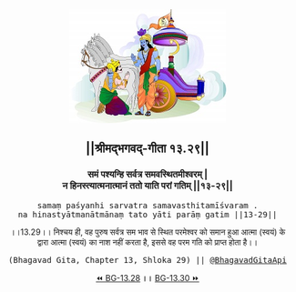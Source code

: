 <center><img src="../../asset/BG.png" alt="#API #bhagavadgitaapi #slok #nodejs #js #api #gitaapi #krishna #hinduism #vedic #ISKCON #shreemadbhagavadgita #technology"/>
<h2>||श्रीमद्‍भगवद्‍-गीता १३.२९||</h2>
<h3>समं पश्यन्हि सर्वत्र समवस्थितमीश्वरम् |<br/>न हिनस्त्यात्मनात्मानं ततो याति परां गतिम् ||१३-२९||</h3>
<pre>samaṃ paśyanhi sarvatra samavasthitamīśvaram .<br/>na hinastyātmanātmānaṃ tato yāti parāṃ gatim ||13-29||</pre>
<p>।।13.29।। निश्चय ही, वह पुरुष सर्वत्र सम भाव से स्थित परमेश्वर को समान हुआ आत्मा (स्वयं) के द्वारा आत्मा (स्वयं) का नाश नहीं करता है, इससे वह परम गति को प्राप्त होता है।।</p>
<pre>(Bhagavad Gita, Chapter 13, Shloka 29) || <a href="https://twitter.com/bhagavadgitaapi">@BhagavadGitaApi</a></pre><a href="../../13/28">⏪  BG-13.28</a><b>        ।।        </b><a href="../../13/30">BG-13.30  ⏩</a></center>